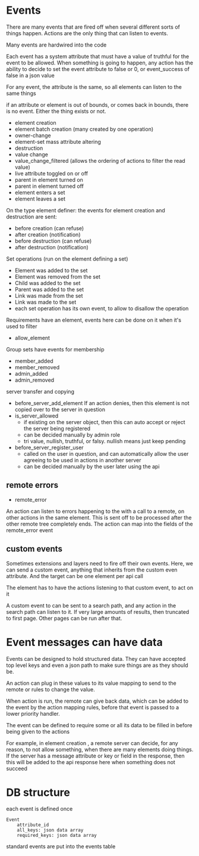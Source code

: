 # Events

There are many events that are fired off when several different sorts of things happen.
Actions are the only thing that can listen to events.

Many events are hardwired into the code

Each event has a system attribute that must have a value of truthful for the event to be allowed.
When something is going to happen, any action has the ability to decide to set the event attribute to false or 0,
or event_success of false in a json value

For any event, the attribute is the same, so all elements can listen to the same things

if an attribute or element is out of bounds, or comes back in bounds, there is no event.
Either the thing exists or not.

* element creation
* element batch creation (many created by one operation)
* owner-change
* element-set mass attribute altering
* destruction
* value change
* value_change_filtered (allows the ordering of actions to filter the read value)
* live attribute toggled on or off
* parent in element turned on
* parent in element turned off
* element enters a set
* element leaves a set

On the type element definer: the events for element creation and destruction are sent:
* before creation (can refuse)
* after creation (notification)
* before destruction (can refuse)
* after destruction (notification)


Set operations (run on the element defining a set)

* Element was added to the set
* Element was removed from the set
* Child was added to the set
* Parent was added to the set
* Link was made from the set
* Link was made to the set
* each set operation has its own event, to allow to disallow the operation


Requirements have an element, events here can be done on it when it's used to filter
* allow_element


Group sets have events for membership
* member_added
* member_removed
* admin_added
* admin_removed


server transfer and copying
* before_server_add_element
    If an action denies, then this element is not copied over to the server in question
* is_server_allowed
  * if existing on the server object, then this can auto accept or reject the server being registered
  * can be decided manually by admin role
  * tri value, nullish, truthful, or falsy. nullish means just keep pending 
* before_server_register_user
  * called on the user in question, and can automatically allow the user agreeing to be used in actions in another server
  * can be decided manually by the user later using the api


## remote errors
* remote_error 

An action can listen to errors happening to the with a call to a remote, on other actions in the same element.
This is sent off to be processed after the other remote tree completely ends.
The action can map into the fields of the remote_error event

## custom events

Sometimes extensions and layers need to fire off their own events.
Here, we can send a custom event, anything that inherits from the custom even attribute.
And the target can be one element per api call

The element has to have the actions listening to that custom event, to act on it

A custom event to can be sent to a search path, and any action in the search path can listen to it.
If very large amounts of results, then truncated to first page. Other pages can be run after that.


# Event messages can  have data

Events can be designed to hold structured data. They can have accepted top level keys and even a json path to make sure things are as they should be.

An action can plug in these values to its value mapping to send to the remote or rules to change the value.

When action is run, the remote can give back data, which can be added to the event by the action mapping rules, before that event is passed to a lower priority handler.

The event can be defined to require some or all its data to be filled in before being given to the actions

For example, in element creation , a remote server can decide, for any reason, to not allow something, when there are many elements doing things.
If the server has a message attribute or key or field in the response, then this will be added to the api response here when something does not succeed

# DB structure
each event is defined once

    Event
        attribute_id
        all_keys: json data array
        required_keys: json data array
    
standard events are put into the events table


